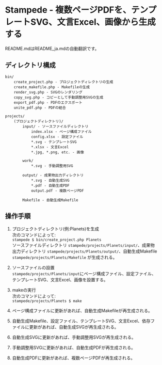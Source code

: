 # Stampede - 複数ページPDFを、テンプレートSVG、文言Excel、画像から生成する

README.mdはREADME_ja.mdの自動翻訳です。

## ディレクトリ構成

	bin/
		create_project.php - プロジェクトディレクトリの生成
		create_makefile.php - Makefileの生成
		render_svg.php - SVGのレンダリング
		copy_svg.php - コピーとして手動調整用SVGの生成
		export_pdf.php - PDFのエクスポート
		unite_pdf.php - PDFの結合

	projects/
		(プロジェクトディレクトリ)/
			input/ - ソースファイルディレクトリ
				index.xlsx - ページ構成ファイル
				config.xlsx - 設定ファイル
				*.svg - テンプレートSVG
				*.xlsx - 文言Excel
				*.jpg, *.png, etc. - 画像

			work/
				*.svg - 手動調整用SVG

			output/ - 成果物出力ディレクトリ
				*.svg - 自動生成SVG
				*.pdf - 自動生成PDF
				output.pdf - 複数ページPDF

			Makefile - 自動生成Makefile

## 操作手順
1. プロジェクトディレクトリ(例:Planets)を生成  
次のコマンドによって:  
```stampede $ bin/create_project.php Planets```  
ソースファイルディレクトリ ```stampede/projects/Planets/input/```、成果物出力ディレクトリ ```stampede/projects/Planets/output/```、自動生成Makefile ```stampede/projects/Planets/Makefile``` が生成される。

1. ソースファイルの設置  
```stampede/projects/Planets/input```にページ構成ファイル、設定ファイル、テンプレートSVG、文言Excel、画像を設置する。

1. makeの実行  
次のコマンドによって:  
```stampede/projects/Planets $ make```  

 1. ページ構成ファイルに更新があれば、自動生成Makefileが再生成される。
 1. 自動生成Makefile、設定ファイル、テンプレートSVG、文言Excel、依存ファイルに更新があれば、自動生成SVGが再生成される。
 1. 自動生成SVGに更新があれば、手動調整用SVGが再生成される。
 1. 手動調整用SVGに更新があれば、自動生成PDFが再生成される。
 1. 自動生成PDFに更新があれば、複数ページPDFが再生成される。
